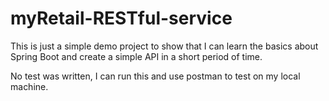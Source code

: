 # myRetail-RESTful-service
This is just a simple demo project to show that I can learn the basics about Spring Boot and create a simple API in a short period of time.

No test was written, I can run this and use postman to test on my local machine.
